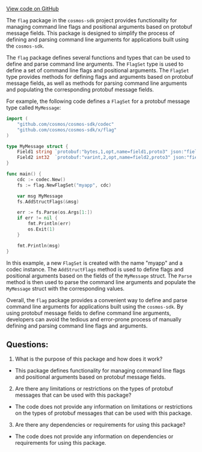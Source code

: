 [View code on GitHub](https://github.com/cosmos/cosmos-sdk.git/client/v2/autocli/flag/doc.go)

The `flag` package in the `cosmos-sdk` project provides functionality for managing command line flags and positional arguments based on protobuf message fields. This package is designed to simplify the process of defining and parsing command line arguments for applications built using the `cosmos-sdk`.

The `flag` package defines several functions and types that can be used to define and parse command line arguments. The `FlagSet` type is used to define a set of command line flags and positional arguments. The `FlagSet` type provides methods for defining flags and arguments based on protobuf message fields, as well as methods for parsing command line arguments and populating the corresponding protobuf message fields.

For example, the following code defines a `FlagSet` for a protobuf message type called `MyMessage`:

```go
import (
    "github.com/cosmos/cosmos-sdk/codec"
    "github.com/cosmos/cosmos-sdk/x/flag"
)

type MyMessage struct {
    Field1 string `protobuf:"bytes,1,opt,name=field1,proto3" json:"field1,omitempty"`
    Field2 int32  `protobuf:"varint,2,opt,name=field2,proto3" json:"field2,omitempty"`
}

func main() {
    cdc := codec.New()
    fs := flag.NewFlagSet("myapp", cdc)

    var msg MyMessage
    fs.AddStructFlags(&msg)

    err := fs.Parse(os.Args[1:])
    if err != nil {
        fmt.Println(err)
        os.Exit(1)
    }

    fmt.Println(msg)
}
```

In this example, a new `FlagSet` is created with the name "myapp" and a codec instance. The `AddStructFlags` method is used to define flags and positional arguments based on the fields of the `MyMessage` struct. The `Parse` method is then used to parse the command line arguments and populate the `MyMessage` struct with the corresponding values.

Overall, the `flag` package provides a convenient way to define and parse command line arguments for applications built using the `cosmos-sdk`. By using protobuf message fields to define command line arguments, developers can avoid the tedious and error-prone process of manually defining and parsing command line flags and arguments.
## Questions: 
 1. What is the purpose of this package and how does it work?
- This package defines functionality for managing command line flags and positional arguments based on protobuf message fields.
2. Are there any limitations or restrictions on the types of protobuf messages that can be used with this package?
- The code does not provide any information on limitations or restrictions on the types of protobuf messages that can be used with this package.
3. Are there any dependencies or requirements for using this package?
- The code does not provide any information on dependencies or requirements for using this package.